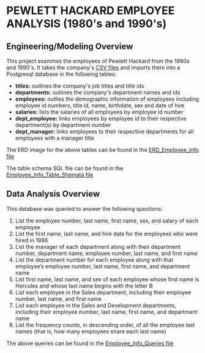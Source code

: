 # PEWLETT HACKARD EMPLOYEE ANALYSIS (1980's and 1990's)

## Engineering/Modeling Overview

This project examines the employees of Pewlett Hackard from the 1980s and 1990's. It takes the company's [CSV files](EmployeeSQL/data) and imports them into a Postgresql database in the following tables:

<ul>
    <li><b>titles:</b> outlines the company's job titles and title ids</li>
    <li><b>departments:</b> outlines the company's department names and ids</li>
    <li><b>employees:</b> outlies the demographic information of employees including employee id numbers, title id, name, birthdate, sex and date of hire</li>
    <li><b>salaries:</b> lists the salaries of all employees by employee id number</li>
    <li><b>dept_employee:</b> links employees by employee id to their respective department(s) by department number</li>
    <li><b>dept_manager:</b> links employees to their respective departments for all employees with a manager title</li>
</ul>

The ERD image for the above tables can be found in the [ERD_Employee_Info file](EmployeeSQL/ERD_Employee_Info)

The table schema SQL file can be found in the [Employee_Info_Table_Shemata file](EmployeeSQL/Employee_Info_Table_Shemata.sql)

## Data Analysis Overview

This database was queried to answer the following questions:

<ol>
   <li>List the employee number, last name, first name, sex, and salary of each employee </li>
   <li>List the first name, last name, and hire date for the employees who were hired in 1986</li>
   <li>List the manager of each department along with their department number, department name, employee number, last name, and first name </li>
   <li>List the department number for each employee along with that employee’s employee number, last name, first name, and department name</li>
   <li>List first name, last name, and sex of each employee whose first name is Hercules and whose last name begins with the letter B </li>
   <li>List each employee in the Sales department, including their employee number, last name, and first name</li>
   <li>List each employee in the Sales and Development departments, including their employee number, last name, first name, and department name </li>
   <li>List the frequency counts, in descending order, of all the employee last names (that is, how many employees share each last name) </li>
</ol>

The above queries can be found in the [Employee_Info_Queries file](EmployeeSQL/Employee_Info_Queries.sql)



